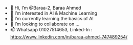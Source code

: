 - 👋 Hi, I’m @Baraa-2, Baraa Ahmed
- 👀 I’m interested in AI & Machine Learning
- 🌱 I’m currently learning the basics of AI
- 💞️ I’m looking to collaborate on ...
- 📫 Whatsapp 01027514653, Linked-In : https://www.linkedin.com/in/baraa-ahmed-747489254/

<!---
Baraa-2/Baraa-2 is a ✨ special ✨ repository because its `README.md` (this file) appears on your GitHub profile.
You can click the Preview link to take a look at your changes.
--->
